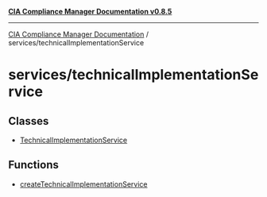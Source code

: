 [**CIA Compliance Manager Documentation v0.8.5**](../../README.md)

***

[CIA Compliance Manager Documentation](../../modules.md) / services/technicalImplementationService

# services/technicalImplementationService

## Classes

- [TechnicalImplementationService](classes/TechnicalImplementationService.md)

## Functions

- [createTechnicalImplementationService](functions/createTechnicalImplementationService.md)
